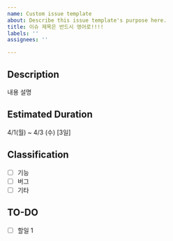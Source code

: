 ```yaml
---
name: Custom issue template
about: Describe this issue template's purpose here.
title: 이슈 제목은 반드시 영어로!!!!
labels: ''
assignees: ''

---
```


## Description
내용 설명

## Estimated Duration
4/1(월) ~ 4/3 (수) [3일]

## Classification
- [ ] 기능
- [ ] 버그
- [ ] 기타

## TO-DO
- [ ] 할일 1
